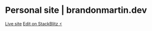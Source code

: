 # Personal site | brandonmartin.dev

[Live site](https://brandonmartin.dev)
[Edit on StackBlitz ⚡️](https://stackblitz.com/edit/github-8pmvdw)
